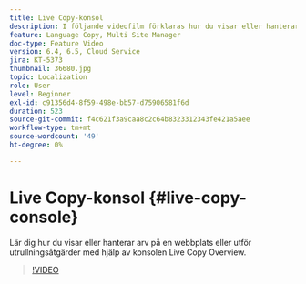 ```yaml
---
title: Live Copy-konsol
description: I följande videofilm förklaras hur du visar eller hanterar arv på en webbplats eller utför rolloveråtgärder med hjälp av konsolen Live-kopieringsöversikt.
feature: Language Copy, Multi Site Manager
doc-type: Feature Video
version: 6.4, 6.5, Cloud Service
jira: KT-5373
thumbnail: 36680.jpg
topic: Localization
role: User
level: Beginner
exl-id: c91356d4-8f59-498e-bb57-d75906581f6d
duration: 523
source-git-commit: f4c621f3a9caa8c2c64b8323312343fe421a5aee
workflow-type: tm+mt
source-wordcount: '49'
ht-degree: 0%

---
```


# Live Copy-konsol {#live-copy-console}

Lär dig hur du visar eller hanterar arv på en webbplats eller utför utrullningsåtgärder med hjälp av konsolen Live Copy Overview.

>[!VIDEO](https://video.tv.adobe.com/v/36680?quality=12&learn=on)
